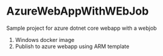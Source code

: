 # AzureWebAppWithWEbJob
Sample project for azure dotnet core webapp with a webjob
1. Windows docker image
2. Publish to azure webapp using ARM template